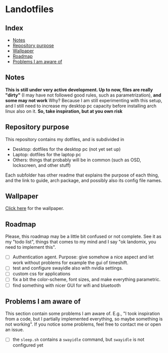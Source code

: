 # Landotfiles
## Index
- [Notes](#notes)
- [Repository purpose](#repository-purpose)
- [Wallpaper](#wallpaper)
- [Roadmap](#roadmap)
- [Problems I am aware of](#problems-i-am-aware-of)
## Notes
**This is still under very active development. Up to now, files are really "dirty"** (I may have not followed good rules, such as parametrization), **and some may not work** Why? Because I am still experimenting with this setup, and I still need to increase my desktop pc capacity before installing arch linux also on it. **So, take inspiration, but at you own risk**
## Repository purpose
This repository contains my dotfiles, and is subdivided in
- Desktop: dotfiles for the desktop pc (not yet set up)
- Laptop: dotfiles for the laptop pc
- Others: things that probably will be in common (such as OSD, lockscreen, and other stuff)

Each subfolder has other readme that explains the purpose of each thing, and the link to guide, arch package, and possibly also its config file names.

## Wallpaper
[Click here](https://www.wallpaperflare.com/digital-digital-art-artwork-illustration-abstract-neon-wallpaper-gjjgo) for the wallpaper.

## Roadmap
Please, this roadmap may be a little bit confused or not complete. See it as my "todo list", things that comes to my mind and I say "ok landomix, you need to implement this".

- [ ] Authentication agent. Purpose: give somehow a nice aspect and let work without problems for example the gui of timeshift.
- [ ] test and configure swayidle also with nvidia settings.
- [ ] custom css for applications
- [ ] fix a bit the color-scheme, font sizes, and make everything parametric.
- [ ] find something with nicer GUI for wifi and bluetooth

## Problems I am aware of
This section contain some problems I am aware of. E.g., "I took inspiration from a code, but I partially implemented everything, so maybe something is not working".
If you notice some problems, feel free to contact me or open an issue.
- [ ] the `sleep.sh` contains a `swayidle` command, but `swayidle` is not configured yet
